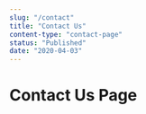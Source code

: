 ```yaml
---
slug: "/contact"
title: "Contact Us"
content-type: "contact-page"
status: "Published"
date: "2020-04-03"
---
```


# Contact Us Page